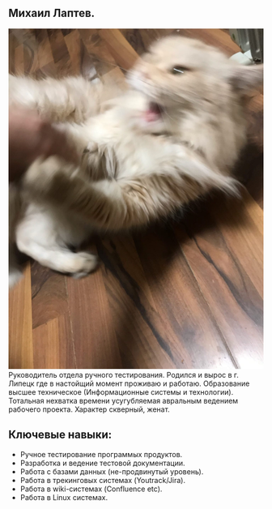 ## Михаил Лаптев. ##
![ ](img/kot.jpg)
Руководитель отдела ручного тестирования. Родился и вырос в г. Липецк где в настойщий момент проживаю и работаю. Образование высшее техническое (Информационные системы и технологии). Тотальная нехватка времени усугубляемая авральным ведением рабочего проекта. Характер скверный, женат.
## Ключевые навыки: ##
+ Ручное тестирование программых продуктов.
+ Разработка и ведение тестовой документации.
+ Работа с базами данных (не-продвинутый уровень).
+ Работа в трекинговых системах (Youtrack/Jira).
+ Работа в wiki-системах (Confluence etc).
+ Работа в Linux системах.